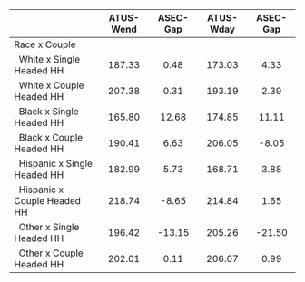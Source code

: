 
|                      |    ATUS-Wend |     ASEC-Gap |    ATUS-Wday |     ASEC-Gap |
| -------------------- | :----------: | :----------: | :----------: | :----------: |
| Race x Couple        |              |              |              |              |
| &nbsp;&nbsp;White x Single Headed HH |       187.33 |         0.48 |       173.03 |         4.33 |
| &nbsp;&nbsp;White x Couple Headed HH |       207.38 |         0.31 |       193.19 |         2.39 |
| &nbsp;&nbsp;Black x Single Headed HH |       165.80 |        12.68 |       174.85 |        11.11 |
| &nbsp;&nbsp;Black x Couple Headed HH |       190.41 |         6.63 |       206.05 |        -8.05 |
| &nbsp;&nbsp;Hispanic x Single Headed HH |       182.99 |         5.73 |       168.71 |         3.88 |
| &nbsp;&nbsp;Hispanic x Couple Headed HH |       218.74 |        -8.65 |       214.84 |         1.65 |
| &nbsp;&nbsp;Other x Single Headed HH |       196.42 |       -13.15 |       205.26 |       -21.50 |
| &nbsp;&nbsp;Other x Couple Headed HH |       202.01 |         0.11 |       206.07 |         0.99 |

